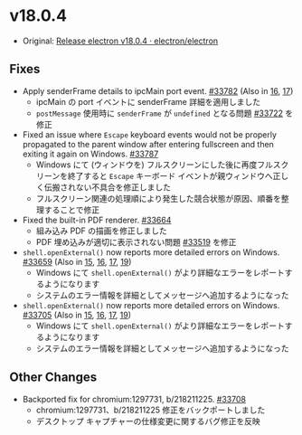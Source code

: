 # v18.0.4

- Original: [Release electron v18.0.4 · electron/electron](https://github.com/electron/electron/releases/tag/v18.0.4)

## Fixes

- Apply senderFrame details to ipcMain port event. [#33782](https://github.com/electron/electron/pull/33782) (Also in [16](https://github.com/electron/electron/pull/33780), [17](https://github.com/electron/electron/pull/33781))
  - ipcMain の port イベントに senderFrame 詳細を適用しました
  - `postMessage` 使用時に `senderFrame` が `undefined` となる問題 [#33722](https://github.com/electron/electron/issues/33722) を修正
- Fixed an issue where `Escape` keyboard events would not be properly propagated to the parent window after entering fullscreen and then exiting it again on Windows. [#33787](https://github.com/electron/electron/pull/33787)
  - Windows にて (ウィンドウを) フルスクリーンにした後に再度フルスクリーンを終了すると `Escape` キーボード イベントが親ウィンドウへ正しく伝搬されない不具合を修正しました
  - フルスクリーン関連の処理順により発生した競合状態が原因、順番を整理することで修正
- Fixed the built-in PDF renderer. [#33664](https://github.com/electron/electron/pull/33664)
  - 組み込み PDF の描画を修正しました
  - PDF 埋め込みが適切に表示されない問題 [#33519](https://github.com/electron/electron/issues/33519) を修正
- `shell.openExternal()` now reports more detailed errors on Windows. [#33659](https://github.com/electron/electron/pull/33659) (Also in [15](https://github.com/electron/electron/pull/33656), [16](https://github.com/electron/electron/pull/33657), [17](https://github.com/electron/electron/pull/33658), [19](https://github.com/electron/electron/pull/33660))
  - Windows にて `shell.openExternal()` がより詳細なエラーをレポートするようになります
  - システムのエラー情報を詳細としてメッセージへ追加するようになった
- `shell.openExternal()` now reports more detailed errors on Windows. [#33705](https://github.com/electron/electron/pull/33705) (Also in [15](https://github.com/electron/electron/pull/33656), [16](https://github.com/electron/electron/pull/33657), [17](https://github.com/electron/electron/pull/33658), [19](https://github.com/electron/electron/pull/33660))
  - Windows にて `shell.openExternal()` がより詳細なエラーをレポートするようになります
  - システムのエラー情報を詳細としてメッセージへ追加するようになった

## Other Changes

- Backported fix for chromium:1297731, b/218211225. [#33708](https://github.com/electron/electron/pull/33708)
  - chromium:1297731、b/218211225 修正をバックポートしました
  - デスクトップ キャプチャーの仕様変更に関するバグ修正を反映
